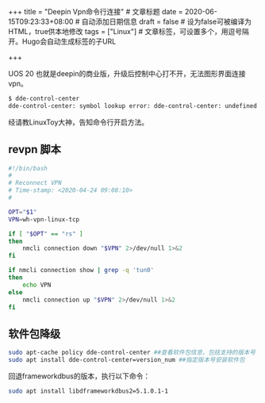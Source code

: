 +++
title = "Deepin Vpn命令行连接"  # 文章标题
date = 2020-06-15T09:23:33+08:00  # 自动添加日期信息
draft = false  # 设为false可被编译为HTML，true供本地修改
tags = ["Linux"]  # 文章标签，可设置多个，用逗号隔开。Hugo会自动生成标签的子URL

+++

UOS 20 也就是deepin的商业版，升级后控制中心打不开，无法图形界面连接vpn。

```bash
$ dde-control-center 
dde-control-center: symbol lookup error: dde-control-center: undefined symbol: _ZNK7__Power28BatteryLidClosedSleepChangedEb
```



经请教LinuxToy大神，告知命令行开启方法。

## revpn 脚本

```bash
#!/bin/bash
#
# Reconnect VPN
# Time-stamp: <2020-04-24 09:08:10>
#

OPT="$1"
VPN=wh-vpn-linux-tcp

if [ "$OPT" == "rs" ]
then
    nmcli connection down "$VPN" 2>/dev/null 1>&2
fi

if nmcli connection show | grep -q 'tun0'
then
    echo VPN
else
    nmcli connection up "$VPN" 2>/dev/null 1>&2
fi

```

## 软件包降级

```bash
sudo apt-cache policy dde-control-center ##查看软件包信息，包括支持的版本号
sudo apt install dde-control-center=version_num ##指定版本号安装软件包
```

回退frameworkdbus的版本，执行以下命令：

```bash
sudo apt install libdframeworkdbus2=5.1.0.1-1
```



